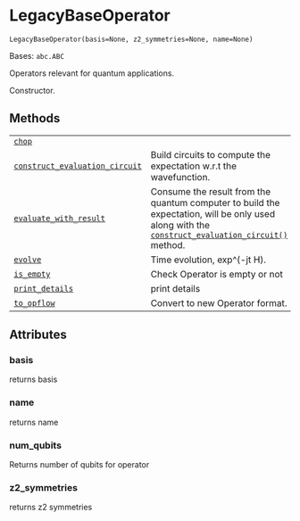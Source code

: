 # LegacyBaseOperator

<span id="undefined" />

`LegacyBaseOperator(basis=None, z2_symmetries=None, name=None)`

Bases: `abc.ABC`

Operators relevant for quantum applications.

Constructor.

## Methods

|                                                                                                                                                                                                                                                                            |                                                                                                                                                                                                                                                                                                                                                                                              |
| -------------------------------------------------------------------------------------------------------------------------------------------------------------------------------------------------------------------------------------------------------------------------- | -------------------------------------------------------------------------------------------------------------------------------------------------------------------------------------------------------------------------------------------------------------------------------------------------------------------------------------------------------------------------------------------- |
| [`chop`](qiskit.aqua.operators.legacy.LegacyBaseOperator.chop#qiskit.aqua.operators.legacy.LegacyBaseOperator.chop "qiskit.aqua.operators.legacy.LegacyBaseOperator.chop")                                                                                                 |                                                                                                                                                                                                                                                                                                                                                                                              |
| [`construct_evaluation_circuit`](qiskit.aqua.operators.legacy.LegacyBaseOperator.construct_evaluation_circuit#qiskit.aqua.operators.legacy.LegacyBaseOperator.construct_evaluation_circuit "qiskit.aqua.operators.legacy.LegacyBaseOperator.construct_evaluation_circuit") | Build circuits to compute the expectation w\.r.t the wavefunction.                                                                                                                                                                                                                                                                                                                           |
| [`evaluate_with_result`](qiskit.aqua.operators.legacy.LegacyBaseOperator.evaluate_with_result#qiskit.aqua.operators.legacy.LegacyBaseOperator.evaluate_with_result "qiskit.aqua.operators.legacy.LegacyBaseOperator.evaluate_with_result")                                 | Consume the result from the quantum computer to build the expectation, will be only used along with the [`construct_evaluation_circuit()`](qiskit.aqua.operators.legacy.LegacyBaseOperator.construct_evaluation_circuit#qiskit.aqua.operators.legacy.LegacyBaseOperator.construct_evaluation_circuit "qiskit.aqua.operators.legacy.LegacyBaseOperator.construct_evaluation_circuit") method. |
| [`evolve`](qiskit.aqua.operators.legacy.LegacyBaseOperator.evolve#qiskit.aqua.operators.legacy.LegacyBaseOperator.evolve "qiskit.aqua.operators.legacy.LegacyBaseOperator.evolve")                                                                                         | Time evolution, exp^(-jt H).                                                                                                                                                                                                                                                                                                                                                                 |
| [`is_empty`](qiskit.aqua.operators.legacy.LegacyBaseOperator.is_empty#qiskit.aqua.operators.legacy.LegacyBaseOperator.is_empty "qiskit.aqua.operators.legacy.LegacyBaseOperator.is_empty")                                                                                 | Check Operator is empty or not                                                                                                                                                                                                                                                                                                                                                               |
| [`print_details`](qiskit.aqua.operators.legacy.LegacyBaseOperator.print_details#qiskit.aqua.operators.legacy.LegacyBaseOperator.print_details "qiskit.aqua.operators.legacy.LegacyBaseOperator.print_details")                                                             | print details                                                                                                                                                                                                                                                                                                                                                                                |
| [`to_opflow`](qiskit.aqua.operators.legacy.LegacyBaseOperator.to_opflow#qiskit.aqua.operators.legacy.LegacyBaseOperator.to_opflow "qiskit.aqua.operators.legacy.LegacyBaseOperator.to_opflow")                                                                             | Convert to new Operator format.                                                                                                                                                                                                                                                                                                                                                              |

## Attributes

<span id="undefined" />

### basis

returns basis

<span id="undefined" />

### name

returns name

<span id="undefined" />

### num\_qubits

Returns number of qubits for operator

<span id="undefined" />

### z2\_symmetries

returns z2 symmetries
